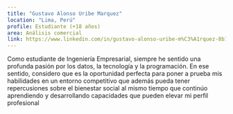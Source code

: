 ```yaml
---
title: "Gustavo Alonso Uribe Marquez"
location: "Lima, Perú"
profile: Estudiante (+18 años)
area: Análisis comercial
link: https://www.linkedin.com/in/gustavo-alonso-uribe-m%C3%A1rquez-8b1290252/
---
```


Como estudiante de Ingeniería Empresarial, siempre he sentido una profunda pasión por los datos, la tecnología y la programación. En ese sentido, considero que es la oportunidad perfecta para poner a prueba mis habilidades en un entorno competitivo que además pueda tener repercusiones sobre el bienestar social al mismo tiempo que continúo aprendiendo y desarrollando capacidades que pueden elevar mi perfil profesional